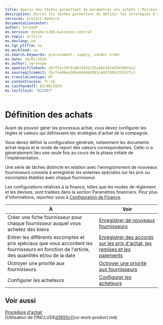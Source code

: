 ```yaml
---
title: Aperçu des tâches permettant de paramétrer vos achats | Microsoft Docs
description: Décrit les tâches permettant de définir les stratégies d'approvisionnement de votre compagnie et de déterminer vos processus d'achat.
services: project-madeira
documentationcenter: ''
author: SorenGP
ms.service: dynamics365-business-central
ms.topic: article
ms.devlang: na
ms.tgt_pltfrm: na
ms.workload: na
ms.search.keywords: procurement, supply, vendor order
ms.date: 10/01/2018
ms.author: sgroespe
ms.openlocfilehash: 267f55c59f910633932c35a36e792a5fbfb0f4a2
ms.sourcegitcommit: 1bcfaa99ea302e6b84b8361ca02730b135557fc1
ms.translationtype: HT
ms.contentlocale: fr-CA
ms.lasthandoff: 03/08/2019
ms.locfileid: "813267"
---
```

# <a name="setting-up-purchasing"></a>Définition des achats
Avant de pouvoir gérer les processus achat, vous devez configurer les règles et valeurs qui définissent les stratégies d'achat de la compagnie.

Vous devez définir la configuration générale, notamment les documents achat requis et le mode de report des valeurs correspondantes. Celle-ci a généralement lieu une seule fois au cours de la phase initiale de l'implémentation.

Une série de tâches distincte en relation avec l'enregistrement de nouveaux fournisseurs consiste à enregistrer les ententes spéciales sur les prix ou escomptes établies avec chaque fournisseur.

Les configurations relatives à la finance, telles que les modes de règlement et les devises, sont traitées dans la section Paramètres financiers. Pour plus d'informations, reportez-vous à [Configuration de Finance](finance-setup-finance.md).

| À | Voir |
| --- | --- |
| Créer une fiche fournisseur pour chaque fournisseur auquel vous achetez des biens|[Enregistrer de nouveaux fournisseurs](purchasing-how-register-new-vendors.md) |
| Entrer les différents escomptes et prix spéciaux que vous accordent les fournisseurs en fonction de l'article, des quantités et/ou de la date |[Enregistrer des accords sur les prix d'achat, les remises et les paiements](purchasing-how-record-purchase-price-discount-payment-agreements.md) |
| Octroyer une priorité aux fournisseurs |[Octroyer une priorité aux fournisseurs](purchasing-how-prioritize-vendors.md) |
| Configurer les acheteurs |[Configurer les acheteurs](purchasing-how-setup-purchasers.md) |

## <a name="see-also"></a>Voir aussi
[Procédure d'achat](purchasing-manage-purchasing.md)  
[Utilisation de [!INCLUDE[d365fin](includes/d365fin_md.md)]](ui-work-product.md)
